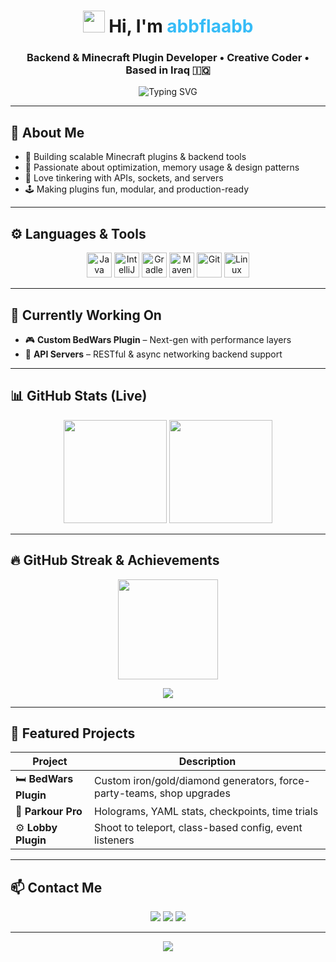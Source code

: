 <h1 align="center">
  <img src="https://media.giphy.com/media/hvRJCLFzcasrR4ia7z/giphy.gif" width="35"> 
  Hi, I'm <span style="color:#36BCF7;">abbflaabb</span>
</h1>

<h3 align="center">
  Backend & Minecraft Plugin Developer • Creative Coder • Based in Iraq 🇮🇶
</h3>

<p align="center">
  <img src="https://readme-typing-svg.demolab.com?font=Fira+Code&weight=500&size=22&pause=1000&color=36BCF7&center=true&vCenter=true&width=600&lines=Welcome+to+my+GitHub!;I'm+a+Backend+%26+Plugin+Developer.;I+love+Minecraft+plugin+development!;Always+learning+new+things+%F0%9F%9A%80" alt="Typing SVG" />
</p>

---

## 🚀 About Me

- 🔧 Building scalable Minecraft plugins & backend tools
- 🧠 Passionate about optimization, memory usage & design patterns
- 🔌 Love tinkering with APIs, sockets, and servers
- 🕹️ Making plugins fun, modular, and production-ready

---

## ⚙️ Languages & Tools

<p align="center">
  <img src="https://cdn.jsdelivr.net/gh/devicons/devicon/icons/java/java-original.svg" width="40" height="40" alt="Java" />
  <img src="https://cdn.jsdelivr.net/gh/devicons/devicon/icons/intellij/intellij-original.svg" width="40" height="40" alt="IntelliJ IDEA" />
  <img src="https://cdn.jsdelivr.net/gh/devicons/devicon/icons/gradle/gradle-original.svg" width="40" height="40" alt="Gradle" />
  <img src="https://cdn.jsdelivr.net/gh/devicons/devicon/icons/maven/maven-original.svg" width="40" height="40" alt="Maven" />
  <img src="https://cdn.jsdelivr.net/gh/devicons/devicon/icons/git/git-original.svg" width="40" height="40" alt="Git" />
  <img src="https://cdn.jsdelivr.net/gh/devicons/devicon/icons/linux/linux-original.svg" width="40" height="40" alt="Linux" />
</p>

---

## 🧠 Currently Working On

- 🎮 **Custom BedWars Plugin** – Next-gen with performance layers
- 📡 **API Servers** – RESTful & async networking backend support

---

## 📊 GitHub Stats (Live)

<p align="center">
  <img src="https://github-readme-stats.vercel.app/api?username=abbflaabb&show_icons=true&theme=tokyonight&border_radius=10" height="165"/>
  <img src="https://github-readme-stats.vercel.app/api/top-langs/?username=abbflaabb&layout=compact&theme=tokyonight" height="165"/>
</p>

---

## 🔥 GitHub Streak & Achievements

<p align="center">
  <img src="https://github-readme-streak-stats.herokuapp.com/?user=abbflaabb&theme=tokyonight" height="160"/>
</p>

<p align="center">
  <img src="https://github-profile-trophy.vercel.app/?username=abbflaabb&theme=tokyonight&no-frame=true&column=6&margin-w=15" />
</p>

---

## 🧩 Featured Projects

| Project | Description |
|--------|-------------|
| 🛏️ **BedWars Plugin** | Custom iron/gold/diamond generators, force-party-teams, shop upgrades |
| 🧱 **Parkour Pro** | Holograms, YAML stats, checkpoints, time trials |
| ⚙️ **Lobby Plugin** | Shoot to teleport, class-based config, event listeners |

---

## 📫 Contact Me

<p align="center">
  <a href="mailto:youremail@example.com"><img src="https://img.shields.io/badge/email-D14836?style=for-the-badge&logo=gmail&logoColor=white" /></a>
  <a href="https://discord.com/users/abbflaabb"><img src="https://img.shields.io/badge/Discord-abbflaabb-5865F2?style=for-the-badge&logo=discord&logoColor=white" /></a>
  <a href="https://yourwebsite.com"><img src="https://img.shields.io/badge/website-online-0aa?style=for-the-badge&logo=google-chrome&logoColor=white" /></a>
</p>

---

<p align="center">
  <img src="https://capsule-render.vercel.app/api?type=waving&color=36BCF7&height=120&section=footer"/>
</p>
